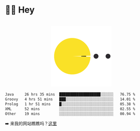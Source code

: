 
# 👋🏻 Hey
<div align="center">
	<br>
	<img src="https://raw.githubusercontent.com/Aniket965/Aniket965/master/pacman.svg?sanitize=true" width="200" height="200">
	<br>
</div>

<!--START_SECTION:waka-->
```text
Java     26 hrs 35 mins  ███████████████████░░░░░░   76.75 % 
Groovy   4 hrs 51 mins   ███░░░░░░░░░░░░░░░░░░░░░░   14.01 % 
Prolog   1 hr 51 mins    █░░░░░░░░░░░░░░░░░░░░░░░░   05.38 % 
XML      52 mins         ░░░░░░░░░░░░░░░░░░░░░░░░░   02.55 % 
Other    19 mins         ░░░░░░░░░░░░░░░░░░░░░░░░░   00.94 %
```
<!--END_SECTION:waka-->

 ➡️  来我的网站瞧瞧吗？[这里](https://www.shaolongfei.com)
